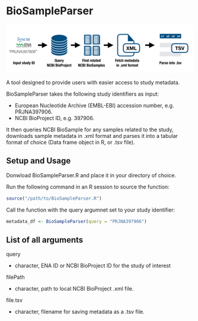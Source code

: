 # BioSampleParser
![alt text](https://raw.githubusercontent.com/angelolimeta/BioSampleParser/master/Biosampleparser.png)

A tool designed to provide users with easier access to study metadata.

BioSampleParser takes the following study identifiers as input:
* European Nucleotide Archive (EMBL-EBI) accession number, e.g. PRJNA397906.
* NCBI BioProject ID, e.g. 397906.

It then queries NCBI BioSample for any samples related to the study, downloads sample metadata in .xml format and parses it into a tabular format of choice (Data frame object in R, or .tsv file).

## Setup and Usage

Donwload BioSampleParser.R and place it in your directory of choice.

Run the following command in an R session to source the function:
``` r
source("/path/to/BioSampleParser.R")
```
Call the function with the query argumnet set to your study identifier:
``` r
metadata_df <- BioSampleParser(query = "PRJNA397906")
```

## List of all arguments

query
* character, ENA ID or NCBI BioProject ID for the study of interest

filePath
* character, path to local NCBI BioProject .xml file.

file.tsv
* character, filename for saving metadata as a .tsv file.

